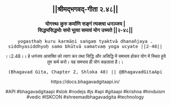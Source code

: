 <center><h2>||श्रीमद्‍भगवद्‍-गीता २.४८||</h2>
<h3>योगस्थः कुरु कर्माणि सङ्गं त्यक्त्वा धनञ्जय |<br/>सिद्ध्यसिद्ध्योः समो भूत्वा समत्वं योग उच्यते ||२-४८||</h3>
<pre>yogasthaḥ kuru karmāṇi saṅgaṃ tyaktvā dhanañjaya .<br/>siddhyasiddhyoḥ samo bhūtvā samatvaṃ yoga ucyate ||2-48||</pre>
<p>।।2.48।। हे धनंजय  आसक्ति को त्याग कर तथा सिद्धि और असिद्धि में समभाव होकर योग में स्थित हुये तुम कर्म करो। यह समभाव ही योग कहलाता है।।</p>
<pre>(Bhagavad Gita, Chapter 2, Shloka 48) || @BhagavadGitaApi</pre><p>https://docs.bhagavadgitaapi.in/</p><p>#API #bhagavadgitaapi #slok #nodejs #js #api #gitaapi #krishna #hinduism #vedic #ISKCON #shreemadbhagavadgita #technology</p></center>
